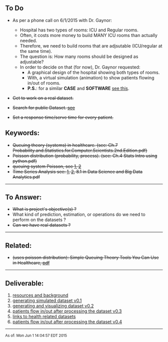 ## To Do
- As per a phone call on 6/1/2015 with Dr. Gaynor:
	- Hospital has two types of rooms: ICU and Regular rooms.
	- Often, it costs more money to build MANY ICU rooms than actually needed.
	- Therefore, we need to build rooms that are adjsutable (ICU/regular at the same time).
	- The question is: How many rooms should be designed as adjustable?
	- In order to decide on that (for now), Dr. Gaynor requested:
		- A graphical design of the hospital showing both types of rooms. 
		- With, a virtual simulation (animation) to show patients flowing in/out of rooms.
		- **P.S.**: for a similar **CASE** and **SOFTWARE** [see this](https://www.simulationsoftware.com/content.php/195-Hospital-Simulation).

- ~~Get to work on a real dataset.~~
- ~~Search for public Dataset. [see](support/public-datasets.html)~~
- ~~Set a response time/serve time for every patient.~~


## Keywords:

- ~~Queuing theory (systems) in healthcare. (see: Ch.7 Probability.and.Statistics.for.Computer.Scientists.2nd.Edition.pdf)~~
- ~~Poisson distribution (probability, process). (see: Ch.4 Stats Intro using python.pdf)~~
- ~~queuing system Poisson, see [1](https://www.google.com/#q=queuing+system+poisson+inurl:.edu), [2](https://www.google.com/#q=queuing+system+poisson+)~~
- ~~Time Series Analysis see: [1](http://nbviewer.ipython.org/github/changhiskhan/talks/blob/master/pydata2012/pandas_timeseries.ipynb), [2](http://conference.scipy.org/scipy2011/slides/mckinney_time_series.pdf), 8.1 in Data Science and Big Data Analytics.pdf~~
<hr>

## To Answer:

- ~~What is project's objective(s) ?~~
- What kind of prediction, estimation, or operations do we need to perform on the datasets ?
- ~~Can we have real datasets ?~~
<hr>

## Related:


- ~~(uses poisson distribution): Simple Queuing Theory Tools You Can Use in Healthcare, [pdf](http://www.iienet.org/uploadedFiles/SHS_Community/Resources/Simple%20Queuing%20Theory%20Tools%20You%20Can%20Use%20In%20Healthcare.pdf)~~
<hr>

## Deliverable:

1. [resources and background](http://webpage.pace.edu/aa10212w/projects/ebd/resources.html)
2. [generating simulated dataset v0.1](http://webpage.pace.edu/aa10212w/projects/ebd/patients-data.html)
3. [generating and visualizing dataset v0.2](http://webpage.pace.edu/aa10212w/projects/ebd/generate-and-visualize-patients-dataset.html)
4. [patients flow in/out after processing the dataset v0.3](http://webpage.pace.edu/aa10212w/projects/ebd/imaginary-patients-dataset.html)
5. [links to health related datasets](http://webpage.pace.edu/aa10212w/projects/ebd/support/public-datasets.html)
6. [patients flow in/out after processing the dataset v0.4](http://webpage.pace.edu/aa10212w/projects/ebd/hospital-simulation.html)

<hr>

<sub>As of: Mon Jun  1 14:04:57 EDT 2015 </sub>